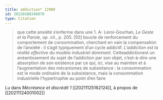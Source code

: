 ```yaml
---
title: addiction* 12989
id: 20220108246070
type: Citation
---
```


> que cette anxiété s’enferme dans une 1. A- Leroi-Gourhan, *Le Geste et la Parole, op. cit.*, p. 205. [50] boucle de renforcement du comportement de consommation, cherchant en vain la compensation de l’anxiété : il s’agit typiquement d’un cycle addictif. *L'addiction est la réalité effective du modèle industriel dominant*. Cetteaddictionest un anéantissement du sujet de l’addiction par son objet, c’est-à-dire une absorption de son existence par ce qui, ici, vise au maintien et à l’augmentation des mécanismes de subsistance : la consommation est le mode ordinaire de la subsistance, mais la consommation industrielle l’hypertrophie au point d’en faire

Lu dans *Mécréance et discrédit 1* [[20211125162124]], à propos de [[20211124001002]]